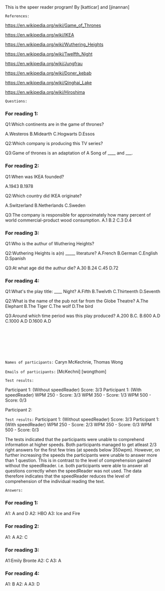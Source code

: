 This is the speer reader program! By [katticar] and [jinannan]

`References:`

https://en.wikipedia.org/wiki/Game_of_Thrones 

https://en.wikipedia.org/wiki/IKEA 

https://en.wikipedia.org/wiki/Wuthering_Heights

https://en.wikipedia.org/wiki/Twelfth_Night

https://en.wikipedia.org/wiki/Jungfrau

https://en.wikipedia.org/wiki/Doner_kebab

https://en.wikipedia.org/wiki/Qinghai_Lake

https://en.wikipedia.org/wiki/Hiroshima

`Questions:`

### For reading 1:
Q1:Which continents are in the game of thrones?

A.Westeros B.Midearth C.Hogwarts D.Essos

Q2:Which company is producing this TV series?

Q3:Game of thrones is an adaptation of A Song of ____ and ___.




### For reading 2:
Q1:When was IKEA founded?

A.1943 B.1978

Q2:Which country did IKEA originate?

A.Switzerland B.Netherlands C.Sweden

Q3:The company is responsible for approximately how many percent of world commercial-product wood consumption.
A.1 B.2 C.3 D.4

### For reading 3:

Q1:Who is the authur of Wuthering Heights?

Q2:Wuthering Heights is a(n) _____ literature?
A.French B.German C.English D.Spanish


Q3:At what age did the authur die?
A.30 B.24 C.45 D.72

### For reading 4:

Q1:What's the play title: ____ Night?
A.Fifth B.Twelvth C.Thirteenth D.Seventh

Q2:What is the name of the pub not far from the Globe Theatre?
A.The Elephant B.The Tiger C.The wolf D.The bird

Q3:Around which time period was this play produced?
A.200 B.C. B.600 A.D C.1000 A.D D.1600 A.D

\
\
\
\
\
\
`Names of participants:` Caryn McKechnie, Thomas Wong

`Emails of participants:` [McKechni] [wongthom]

`Test results:` 

Participant 1: (Without speedReader)
Score: 3/3
Participant 1: (With speedReader)
WPM 250 - Score: 3/3
WPM 350 - Score: 1/3
WPM 500 - Score: 0/3

Participant 2: 

`Test results:` 
Participant 1: (Without speedReader)
Score: 3/3
Participant 1: (With speedReader)
WPM 250 - Score: 2/3
WPM 350 - Score: 0/3
WPM 500 - Score: 0/3

The tests indicated that the participants were unable to comprehend information at higher speeds. Both participants managed to get atleast 2/3 right answers for the first few tries (at speeds below 350wpm). However, on further increasing the speeds the participants were unable to answer more than 1 question. This is in contrast to the level of comprehension gained without the speedReader. i.e. both participants were able to answer all questions correctly when the speedReader was not used. The data therefore indicates that the speedReader reduces the level of comprehension of the individual reading the text.

`Answers:`
### For reading 1:
A1: A and D
A2: HBO
A3: Ice and Fire

### For reading 2:
A1: A
A2: C

### For reading 3:
A1:Emily Bronte
A2: C
A3: A


### For reading 4:
A1: B
A2: A
A3: D
